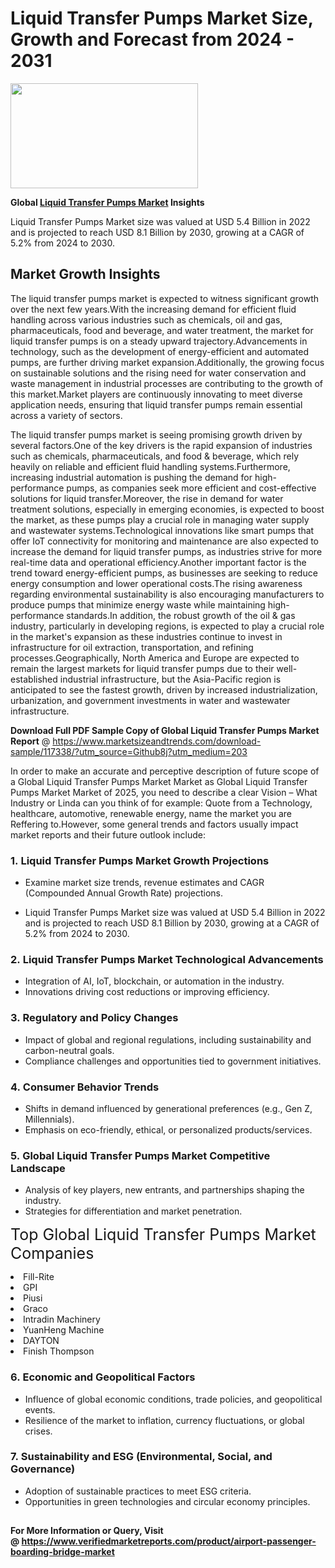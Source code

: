<H1>Liquid Transfer Pumps Market Size, Growth and Forecast from 2024 - 2031</H1><img class="aligncenter size-medium wp-image-584254" src="https://thirdeyenews.in/wp-content/uploads/2024/09/Global-Market-Research-300x168.jpeg" alt="" width="300" height="168" /><p><strong>Global&nbsp;<a href="https://www.marketsizeandtrends.com/download-sample/117338/?utm_source=Github8j?utm_medium=203">Liquid Transfer Pumps Market</a> Insights</strong></p><p>Liquid Transfer Pumps Market size was valued at USD 5.4 Billion in 2022 and is projected to reach USD 8.1 Billion by 2030, growing at a CAGR of 5.2% from 2024 to 2030.</p><p><h2>Market Growth Insights</h2> <p>The liquid transfer pumps market is expected to witness significant growth over the next few years.With the increasing demand for efficient fluid handling across various industries such as chemicals, oil and gas, pharmaceuticals, food and beverage, and water treatment, the market for liquid transfer pumps is on a steady upward trajectory.Advancements in technology, such as the development of energy-efficient and automated pumps, are further driving market expansion.Additionally, the growing focus on sustainable solutions and the rising need for water conservation and waste management in industrial processes are contributing to the growth of this market.Market players are continuously innovating to meet diverse application needs, ensuring that liquid transfer pumps remain essential across a variety of sectors.</p> <p>The liquid transfer pumps market is seeing promising growth driven by several factors.One of the key drivers is the rapid expansion of industries such as chemicals, pharmaceuticals, and food & beverage, which rely heavily on reliable and efficient fluid handling systems.Furthermore, increasing industrial automation is pushing the demand for high-performance pumps, as companies seek more efficient and cost-effective solutions for liquid transfer.Moreover, the rise in demand for water treatment solutions, especially in emerging economies, is expected to boost the market, as these pumps play a crucial role in managing water supply and wastewater systems.Technological innovations like smart pumps that offer IoT connectivity for monitoring and maintenance are also expected to increase the demand for liquid transfer pumps, as industries strive for more real-time data and operational efficiency.Another important factor is the trend toward energy-efficient pumps, as businesses are seeking to reduce energy consumption and lower operational costs.The rising awareness regarding environmental sustainability is also encouraging manufacturers to produce pumps that minimize energy waste while maintaining high-performance standards.In addition, the robust growth of the oil & gas industry, particularly in developing regions, is expected to play a crucial role in the market's expansion as these industries continue to invest in infrastructure for oil extraction, transportation, and refining processes.Geographically, North America and Europe are expected to remain the largest markets for liquid transfer pumps due to their well-established industrial infrastructure, but the Asia-Pacific region is anticipated to see the fastest growth, driven by increased industrialization, urbanization, and government investments in water and wastewater infrastructure.<p><span class=""><strong>Download Full PDF Sample Copy of Global Liquid Transfer Pumps Market Report</strong> @ <a href="https://www.marketsizeandtrends.com/download-sample/117338/?utm_source=Github8j?utm_medium=203" target="_blank">https://www.marketsizeandtrends.com/download-sample/117338/?utm_source=Github8j?utm_medium=203</a></span></p><p>In order to make an accurate and perceptive description of future scope of a Global&nbsp;Liquid Transfer Pumps Market Market as Global&nbsp;Liquid Transfer Pumps Market Market of 2025, you need to describe a clear Vision &ndash; What Industry or Linda can you think of for example: Quote from a Technology, healthcare, automotive, renewable energy, name the market you are Reffering to.However, some general trends and factors usually impact market reports and their future outlook include:</p><h3>1.&nbsp;<strong>Liquid Transfer Pumps Market Growth Projections</strong></h3><ul><li>Examine market size trends, revenue estimates and CAGR (Compounded Annual Growth Rate) projections.</li><li><p>Liquid Transfer Pumps Market size was valued at USD 5.4 Billion in 2022 and is projected to reach USD 8.1 Billion by 2030, growing at a CAGR of 5.2% from 2024 to 2030.</p></li></ul><h3>2.&nbsp;<strong>Liquid Transfer Pumps Market Technological Advancements</strong></h3><ul><li>Integration of AI, IoT, blockchain, or automation in the industry.</li><li>Innovations driving cost reductions or improving efficiency.</li></ul><h3>3.&nbsp;<strong>Regulatory and Policy Changes</strong></h3><ul><li>Impact of global and regional regulations, including sustainability and carbon-neutral goals.</li><li>Compliance challenges and opportunities tied to government initiatives.</li></ul><h3>4.&nbsp;<strong>Consumer Behavior Trends</strong></h3><ul><li>Shifts in demand influenced by generational preferences (e.g., Gen Z, Millennials).</li><li>Emphasis on eco-friendly, ethical, or personalized products/services.</li></ul><h3>5.&nbsp;<strong>Global Liquid Transfer Pumps Market Competitive Landscape</strong></h3><ul><li>Analysis of key players, new entrants, and partnerships shaping the industry.</li><li>Strategies for differentiation and market penetration.</li></ul><p data-pm-slice="1 1 []"><span style="color: inherit; font-family: inherit; font-size: 25px;">Top Global Liquid Transfer Pumps Market Companies</span></p><div class="" data-test-id=""><p><li>Fill-Rite</li><li> GPI</li><li> Piusi</li><li> Graco</li><li> Intradin Machinery</li><li> YuanHeng Machine</li><li> DAYTON</li><li> Finish Thompson</li></p></div><h3>6.&nbsp;<strong>Economic and Geopolitical Factors</strong></h3><ul><li>Influence of global economic conditions, trade policies, and geopolitical events.</li><li>Resilience of the market to inflation, currency fluctuations, or global crises.</li></ul><h3>7.&nbsp;<strong>Sustainability and ESG (Environmental, Social, and Governance)</strong></h3><ul><li>Adoption of sustainable practices to meet ESG criteria.</li><li>Opportunities in green technologies and circular economy principles.</li></ul><h2><strong style="font-size: 14px;">For More Information or Query, Visit @&nbsp;</strong><a style="background-color: #ffffff; font-size: 14px;" href="https://www.marketsizeandtrends.com/report/liquid-transfer-pumps-market/" target="_blank">https://www.verifiedmarketreports.com/product/airport-passenger-boarding-bridge-market</a></h2>